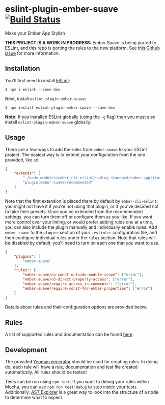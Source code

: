# eslint-plugin-ember-suave [![Build Status](https://travis-ci.org/alexlafroscia/eslint-plugin-ember-suave.svg?branch=master)](https://travis-ci.org/alexlafroscia/eslint-plugin-ember-suave)
Make your Ember App Stylish

**THIS PROJECT IS A WORK IN PROGRESS:** Ember Suave is being ported to ESLint, and this repo is porting the rules to the new platform.  See [this Github issue](https://github.com/DockYard/ember-suave/issues/113) for more information.

## Installation

You'll first need to install [ESLint](http://eslint.org):

```
$ npm i eslint --save-dev
```

Next, install `eslint-plugin-ember-suave`:

```
$ npm install eslint-plugin-ember-suave --save-dev
```

**Note:** If you installed ESLint globally (using the `-g` flag) then you must also install `eslint-plugin-ember-suave` globally.

## Usage

There are a few ways to add the rules from `ember-suave` to your ESLint project.  The easiest way is to extend your configuration from the one provided, like so:

```json
{
    "extends": [
        "./node_modules/ember-cli-eslint/coding-standard/ember-application.js",
        "plugin:ember-suave/recommended"
    ]
}
```

Note that the first extension is placed there by default by `ember-cli-eslint`; you might not have it if you're not using that plugin, or if you've decided not to take their presets.  Once you've extended from the recommended settings, you can turn them off or configure them as you like.
If you want more control over your linting, or would prefer adding rules one at a time, you can also include the plugin manually and individually enable rules.  Add `ember-suave` to the `plugins` section of your `.eslintrc` configuration file, and then configure individual rules under the `rules` section.  Note that rules will be disabled by default; you'll need to turn on each one that you want to use.

```json
{
    "plugins": [
        "ember-suave"
    ],
    "rules": {
        "ember-suave/no-const-outside-module-scope": ["error"],
        "ember-suave/no-direct-property-access": ["error"],
        "ember-suave/require-access-in-comments": ["error"],
        "ember-suave/require-const-for-ember-properties": ["error"]
    }
}
```

Details about rules and their configuration options are provided below.

## Rules

A list of supported rules and documentation can be found [here](docs/rules).

## Development

The provided [Yeoman generator](https://github.com/eslint/generator-eslint) should be used for creating rules.  In doing do, each rule will have a rule, documentation and test file created automatically.  All rules should be tested!

Tests can be run using `npm test`.  If you want to debug your rules within Mocha, you can use `npm run test:debug` to step inside your tests.  Additionally, [AST Explorer](https://astexplorer.net/) is a great way to look into the structure of a node to determine what to expect.
